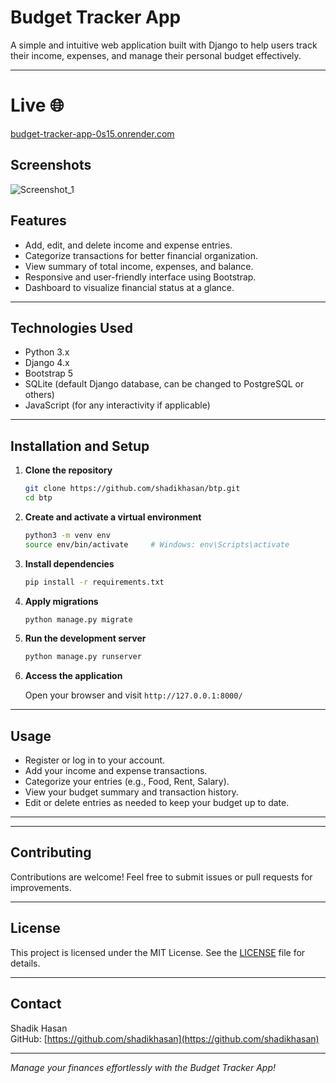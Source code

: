 
# Budget Tracker App

A simple and intuitive web application built with Django to help users track their income, expenses, and manage their personal budget effectively.

---
# Live 🌐 
[budget-tracker-app-0s15.onrender.com](https://budget-tracker-app-0s15.onrender.com)


## Screenshots

![Screenshot_1](https://github.com/user-attachments/assets/84b0e4ed-77cf-4c89-8100-2f5c05e02f2e)
  


## Features

- Add, edit, and delete income and expense entries.
- Categorize transactions for better financial organization.
- View summary of total income, expenses, and balance.
- Responsive and user-friendly interface using Bootstrap.
- Dashboard to visualize financial status at a glance.

---

## Technologies Used

- Python 3.x
- Django 4.x
- Bootstrap 5
- SQLite (default Django database, can be changed to PostgreSQL or others)
- JavaScript (for any interactivity if applicable)

---

## Installation and Setup

1. **Clone the repository**
   ```bash
   git clone https://github.com/shadikhasan/btp.git
   cd btp
   ```

2. **Create and activate a virtual environment**
   ```bash
   python3 -m venv env
   source env/bin/activate     # Windows: env\Scripts\activate
   ```

3. **Install dependencies**
   ```bash
   pip install -r requirements.txt
   ```

4. **Apply migrations**
   ```bash
   python manage.py migrate
   ```

5. **Run the development server**
   ```bash
   python manage.py runserver
   ```

6. **Access the application**

   Open your browser and visit `http://127.0.0.1:8000/`

---

## Usage

- Register or log in to your account.
- Add your income and expense transactions.
- Categorize your entries (e.g., Food, Rent, Salary).
- View your budget summary and transaction history.
- Edit or delete entries as needed to keep your budget up to date.

---


---

## Contributing

Contributions are welcome! Feel free to submit issues or pull requests for improvements.

---

## License

This project is licensed under the MIT License. See the [LICENSE](LICENSE) file for details.

---

## Contact

Shadik Hasan  
GitHub: [https://github.com/shadikhasan](https://github.com/shadikhasan)  

---

*Manage your finances effortlessly with the Budget Tracker App!*
